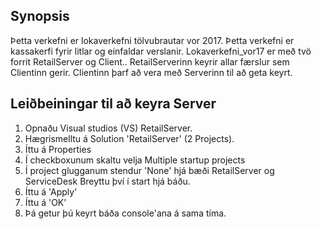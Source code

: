 ## Synopsis

Þetta verkefni er lokaverkefni tölvubrautar vor 2017. Þetta verkefni er kassakerfi fyrir litlar og einfaldar verslanir. Lokaverkefni_vor17 er með tvö forrit RetailServer og Client.. RetailServerinn keyrir allar færslur sem Clientinn gerir. Clientinn þarf að vera með Serverinn til að geta keyrt. 

## Leiðbeiningar til að keyra Server
  1. Opnaðu Visual studios (VS) RetailServer.
  2. Hægrismelltu á Solution 'RetailServer' (2 Projects).
  3. Íttu á Properties
  4. Í checkboxunum skaltu velja Multiple startup projects
  5. Í project glugganum stendur 'None' hjá bæði RetailServer og ServiceDesk Breyttu því í start hjá báðu.
  6. Íttu á 'Apply' 
  7. Íttu á 'OK'
  8. Þá getur þú keyrt báða console'ana á sama tíma.
